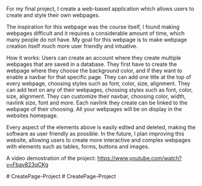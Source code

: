 For my final project, I create a web-based application which allows users to create and style their own webpages.

The inspiration for this webpage was the course itself, I found making webpages difficult and it requires a considerable amount of time, which many people do not have.
My goal for this webpage is to make webpage creation itself much more user friendly and intuative.

How it works:
Users can create an account where they create multiple webpages that are saved in a database.
They first have to create the webpage where they choose the background color, and if they want to enable a navbar for that specific page.
They can add one title at the top of every webpage, choosing styles such as font, color, size, alignment.
They can add text on any of their webpages, chossing styles such as font, color, size, alignment.
They can customize their navbar, choosing color, width, navlink size, font and more.
Each navlink they create can be linked to the webpage of their choosing.
All your webpages will be on display in the websites homepage.

Every aspect of the elements above is easily edited and deleted, making the software as user friendly as possible.
In the future, I plan improving this website, allowing users to create more interactive and complex webpages with elements such as tables, forms, buttons and images.

A video demostration of the project: https://www.youtube.com/watch?v=Fbav823qCKg

#   C r e a t e P a g e - P r o j e c t 
 
 #   C r e a t e P a g e - P r o j e c t 
 
 